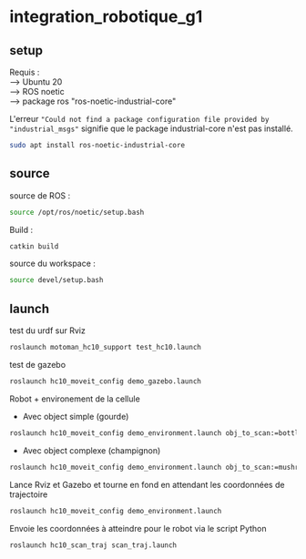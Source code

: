 # integration_robotique_g1

## setup  

Requis :  
--> Ubuntu 20  
--> ROS noetic  
--> package ros "ros-noetic-industrial-core"  

L'erreur ``` "Could not find a package configuration file provided by "industrial_msgs" ``` signifie que le package industrial-core n'est pas installé.

```bash
sudo apt install ros-noetic-industrial-core
```

## source

source de ROS :

```bash
source /opt/ros/noetic/setup.bash 
```

Build :

```bash
catkin build
```

source du workspace :

```bash
source devel/setup.bash 
```

## launch

test du urdf sur Rviz

```bash
roslaunch motoman_hc10_support test_hc10.launch
```

test de gazebo

```bash
roslaunch hc10_moveit_config demo_gazebo.launch
```

Robot + environement de la cellule

- Avec object simple (gourde)
```bash
roslaunch hc10_moveit_config demo_environment.launch obj_to_scan:=bottle obj_x:=0.64
```

- Avec object complexe (champignon)
```bash
roslaunch hc10_moveit_config demo_environment.launch obj_to_scan:=mushroom obj_x:=0.71
```

Lance Rviz et Gazebo et tourne en fond en attendant les coordonnées de trajectoire

```bash
roslaunch hc10_moveit_config demo_environment.launch 
```

Envoie les coordonnées à atteindre pour le robot via le script Python

```bash
roslaunch hc10_scan_traj scan_traj.launch
```
